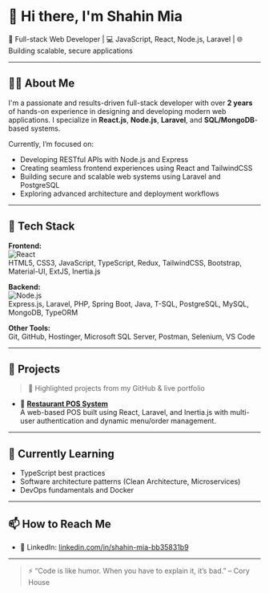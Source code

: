 # 👋 Hi there, I'm Shahin Mia

🎯 Full-stack Web Developer | 💻 JavaScript, React, Node.js, Laravel | 🌐 Building scalable, secure applications

---

## 👨‍💻 About Me

I'm a passionate and results-driven full-stack developer with over **2 years** of hands-on experience in designing and developing modern web applications. I specialize in **React.js**, **Node.js**, **Laravel**, and **SQL/MongoDB**-based systems.

Currently, I’m focused on:
- Developing RESTful APIs with Node.js and Express
- Creating seamless frontend experiences using React and TailwindCSS
- Building secure and scalable web systems using Laravel and PostgreSQL
- Exploring advanced architecture and deployment workflows

---

## 🧰 Tech Stack

**Frontend:**  
![React](https://img.shields.io/badge/-React-61DAFB?logo=react&logoColor=white&style=flat)  
HTML5, CSS3, JavaScript, TypeScript, Redux, TailwindCSS, Bootstrap, Material-UI, ExtJS, Inertia.js

**Backend:**  
![Node.js](https://img.shields.io/badge/-Node.js-339933?logo=node.js&logoColor=white&style=flat)  
Express.js, Laravel, PHP, Spring Boot, Java, T-SQL, PostgreSQL, MySQL, MongoDB, TypeORM

**Other Tools:**  
Git, GitHub, Hostinger, Microsoft SQL Server, Postman, Selenium, VS Code

---

## 📂 Projects

> 🚀 Highlighted projects from my GitHub & live portfolio

- 🔹 **[Restaurant POS System](https://pos.chairmanfood.shop)**  
  A web-based POS built using React, Laravel, and Inertia.js with multi-user authentication and dynamic menu/order management.

---

## 🌱 Currently Learning
- TypeScript best practices
- Software architecture patterns (Clean Architecture, Microservices)
- DevOps fundamentals and Docker

---

## 📫 How to Reach Me

- 💼 LinkedIn: [linkedin.com/in/shahin-mia-bb35831b9](https://www.linkedin.com/in/shahin-mia-bb35831b9/)

---

> ⚡ “Code is like humor. When you have to explain it, it’s bad.” – Cory House
